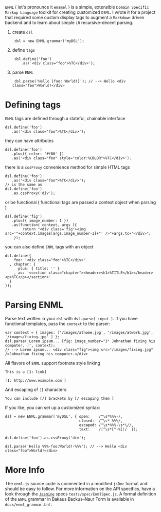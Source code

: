 `ENML` ( let's pronounce it `enamel` ) is a simple, extensible `Domain Specific Markup Language` toolkit for creating customized `DSML`.  I wrote it for a project that required some custom display tags to augment a `Markdown` driven backend and to learn about simple `LR` recursive-decent parsing.

1. create `dsl`

		dsl = new ENML.grammar('myDSL');

2. define `tags`

		dsl.define('foo')
	   	   .as('<div class="foo">%TC</div>');

3. parse `ENML`

		dsl.parse('Hello [foo: World!]'); // --> Hello <div class="foo">World!</div>

Defining tags
===========

`ENML` tags are defined through a stateful, chainable interface

	dsl.define('foo')
	   .as('<div class="foo">%TC</div>');

they can have attributes

	dsl.define('foo')
	   .plus({ color: '#f00' })
	   .as('<div class="foo" style="color:%COLOR">%TC</div>');

there is a `cssProxy` convenience method for simple HTML tags

	dsl.define('foo')
	   .as('<div class="foo">%TC</div>');
	// is the same as
	dsl.define('foo')
	   .as.cssProxy('div');

or be functional ( functional tags are passed a context object when parsing )

	dsl.define('fig')
	   .plus({ image_number: 1 })
	   .as(function( context, args ){
	   		return "<div class='fig'><img src='"+context.images[args.image_number-1]+"' />"+args.tc+"</div>";
	   	});

you can also define `ENML` tags with an object
		
	dsl.define({
	    foo: '<div class="foo">%TC</div>'
	  , chapter: {
	      plus: { title: '' }
	    , as: '<section class="chapter"><header><h1>%TITLE</h1></header><p>%TC</p></section>'
	  }
	});

Parsing ENML
===========

Parse text written in your `dsl` with `dsl.parse( input )`.  If you have functional templates, pass the `context` to the parser:

	var context = { images: ['/images/athome.jpg', '/images/atwork.jpg', '/images/fixing.jpg' ] };
	dsl.parse('Lorem ipsum... [fig: image_number="3" Johnathan fixing his computer. ]', context);
	// --> Lorem ipsum... <div class="fig"><img src="/images/fixing.jpg" />Johnathan fixing his computer.</div>



All flavors of `ENML` support footnote style linking

	This is a [1: link]

	[1: http://www.example.com ]

And escaping of `[]` characters:

	You can include [/] brackets by [/ escaping them ]

If you like, you can set up a customized syntax:

	dsl = new ENML.grammar('myDSL', { open:    /^\s*%%%-/,
                                      closed:  /^\s*-%%%/,
                                      escaped: /^\s*%%%-\s*\//,
                                      text:    /(^\s*[^-%])/  });

    dsl.define('foo').as.cssProxy('div');

    dsl.parse('Hello %%%-foo:World!-%%%'); // --> Hello <div class="foo">World!</div>

More Info
============

The `enml.js` source code is commented in a modified `jsDoc` format and should be easy to follow.
For more information on the API specifics, have a look through the [`Jasmine`](http://pivotal.github.com/jasmine/) specs `tests/spec/EnmlSpec.js`.  A formal definition of the `ENML` grammar in Bakaus Backus–Naur Form is available in `docs/enml_grammar.bnf`.
